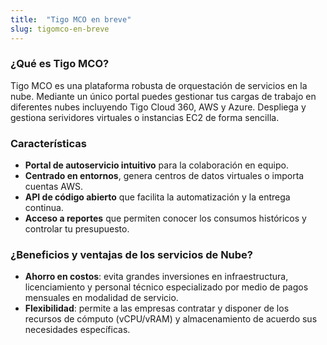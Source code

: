 ```yaml
---
title:  "Tigo MCO en breve"
slug: tigomco-en-breve
---
```


### ¿Qué es Tigo MCO?

Tigo MCO es una plataforma robusta de orquestación de servicios en la nube. Mediante un único portal puedes gestionar tus cargas de trabajo en diferentes nubes incluyendo Tigo Cloud 360, AWS y Azure. Despliega y gestiona serividores virtuales o instancias EC2 de forma sencilla.

### Características

- **Portal de autoservicio intuitivo** para la colaboración en equipo.
- **Centrado en entornos**, genera centros de datos virtuales o importa cuentas AWS.
- **API de código abierto** que facilita la automatización y la entrega continua.
- **Acceso a reportes** que permiten conocer los consumos históricos y controlar tu presupuesto.

### ¿Beneficios y ventajas de los servicios de Nube?

- **Ahorro en costos**: evita grandes inversiones en infraestructura, licenciamiento y personal técnico especializado por medio de pagos mensuales en modalidad de servicio.
- **Flexibilidad**: permite a las empresas contratar y disponer de los recursos de cómputo (vCPU/vRAM) y almacenamiento de acuerdo sus necesidades específicas.